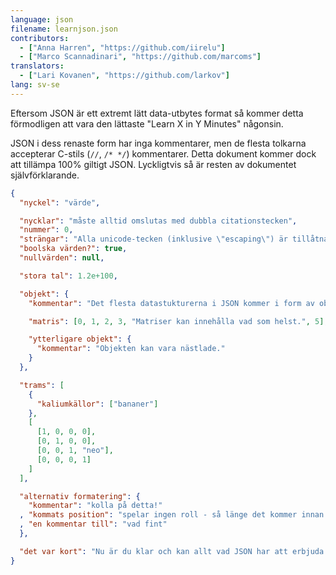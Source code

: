 ```yaml
---
language: json
filename: learnjson.json
contributors:
  - ["Anna Harren", "https://github.com/iirelu"]
  - ["Marco Scannadinari", "https://github.com/marcoms"]
translators:
  - ["Lari Kovanen", "https://github.com/larkov"]
lang: sv-se
---
```


Eftersom JSON är ett extremt lätt data-utbytes format så kommer detta
förmodligen att vara den lättaste "Learn X in Y Minutes" någonsin.

JSON i dess renaste form har inga kommentarer, men de flesta tolkarna accepterar
C-stils (`//`, `/* */`) kommentarer. Detta dokument kommer dock att tillämpa
100% giltigt JSON. Lyckligtvis så är resten av dokumentet självförklarande.


```json
{
  "nyckel": "värde",

  "nycklar": "måste alltid omslutas med dubbla citationstecken",
  "nummer": 0,
  "strängar": "Alla unicode-tecken (inklusive \"escaping\") är tillåtna.",
  "boolska värden?": true,
  "nullvärden": null,

  "stora tal": 1.2e+100,

  "objekt": {
    "kommentar": "Det flesta datastukturerna i JSON kommer i form av objekt.",

    "matris": [0, 1, 2, 3, "Matriser kan innehålla vad som helst.", 5],

    "ytterligare objekt": {
      "kommentar": "Objekten kan vara nästlade."
    }
  },

  "trams": [
    {
      "kaliumkällor": ["bananer"]
    },
    [
      [1, 0, 0, 0],
      [0, 1, 0, 0],
      [0, 0, 1, "neo"],
      [0, 0, 0, 1]
    ]
  ],

  "alternativ formatering": {
    "kommentar": "kolla på detta!"
  , "kommats position": "spelar ingen roll - så länge det kommer innan värdet"
  , "en kommentar till": "vad fint"
  },

  "det var kort": "Nu är du klar och kan allt vad JSON har att erbjuda."
}
```
